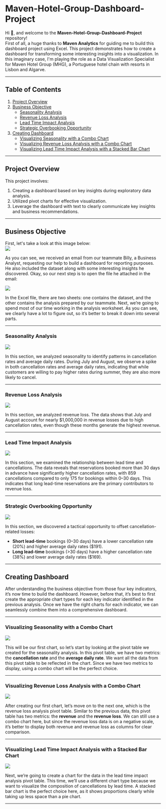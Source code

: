 # Maven-Hotel-Group-Dashboard-Project

Hi 👋, and welcome to the **Maven-Hotel-Group-Dashboard-Project** repository!  
First of all, a huge thanks to **Maven Analytics** for guiding me to build this dashboard project using Excel. This project demonstrates how to create a dashboard for transforming some interesting insights into a visualization. In this imaginary case, I'm playing the role as a Data Visualization Specialist for Maven Hotel Group (MHG), a Portuguese hotel chain with resorts in Lisbon and Algarve.

---

## Table of Contents

1. [Project Overview](#project-overview)
2. [Business Objective](#business-objective)
   - [Seasonality Analysis](#seasonality-analysis)
   - [Revenue Loss Analysis](#revenue-loss-analysis)
   - [Lead Time Impact Analysis](#lead-time-impact-analysis)
   - [Strategic Overbooking Opportunity](#strategic-overbooking-opportunity)
3. [Creating Dashboard](#creating-dashboard)
   - [Visualizing Seasonality with a Combo Chart](#visualizing-seasonality-with-a-combo-chart)
   - [Visualizing Revenue Loss Analysis with a Combo Chart](#visualizing-revenue-loss-analysis-with-a-combo-chart)
   - [Visualizing Lead Time Impact Analysis with a Stacked Bar Chart](#visualizing-lead-time-impact-analysis-with-a-stacked-bar-chart)

---

## Project Overview

This project involves:
1. Creating a dashboard based on key insights during exploratory data analysis.
2. Utilized pivot charts for effective visualization.
3. Leverage the dashboard with text to clearly communicate key insights and business recommendations.

---

## Business Objective

First, let's take a look at this image below:  
![](https://github.com/Mufalta/Excel-Maven-Hotel-Group-Dashboard-Project/blob/main/images/An-Email.png)

As you can see, we received an email from our teammate Billy, a Business Analyst, requesting our help to build a dashboard for reporting purposes. He also included the dataset along with some interesting insights he discovered. Okay, so our next step is to open the file he attached in the email:

![](https://github.com/Mufalta/Excel-Maven-Hotel-Group-Dashboard-Project/blob/main/images/Excel.png)

In the Excel file, there are two sheets: one contains the dataset, and the other contains the analysis prepared by our teammate. Next, we’re going to spend most of our time working in the analysis worksheet. As you can see, we clearly have a lot to figure out, so it’s better to break it down into several parts.

---

### Seasonality Analysis

![](https://github.com/Mufalta/Excel-Maven-Hotel-Group-Dashboard-Project/blob/main/images/Seasonality-Analysis.png)

In this section, we analyzed seasonality to identify patterns in cancellation rates and average daily rates. During July and August, we observe a spike in both cancellation rates and average daily rates, indicating that while customers are willing to pay higher rates during summer, they are also more likely to cancel.

---

### Revenue Loss Analysis

![](https://github.com/Mufalta/Excel-Maven-Hotel-Group-Dashboard-Project/blob/main/images/Revenue-Loss-Analysis.png)

In this section, we analyzed revenue loss. The data shows that July and August account for nearly $1,000,000 in revenue losses due to high cancellation rates, even though these months generate the highest revenue.

---

### Lead Time Impact Analysis

![](https://github.com/Mufalta/Excel-Maven-Hotel-Group-Dashboard-Project/blob/main/images/Lead-Time-Impact-Analysis.png)

In this section, we examined the relationship between lead time and cancellations. The data reveals that reservations booked more than 30 days in advance have significantly higher cancellation rates, with 859 cancellations compared to only 175 for bookings within 0–30 days. This indicates that long lead-time reservations are the primary contributors to revenue loss.

---

### Strategic Overbooking Opportunity

![](https://github.com/Mufalta/Excel-Maven-Hotel-Group-Dashboard-Project/blob/main/images/Strategic-Overbooking-Opportunity.png)

In this section, we discovered a tactical opportunity to offset cancellation-related losses:
- **Short lead-time** bookings (0–30 days) have a lower cancellation rate (20%) and higher average daily rates ($191).
- **Long lead-time** bookings (>30 days) have a higher cancellation rate (38%) and lower average daily rates ($169).

---

## Creating Dashboard

After understanding the business objective from those four key indicators, it’s now time to build the dashboard. However, before that, it’s best to first create the appropriate chart types for each key indicator identified in the previous analysis. Once we have the right charts for each indicator, we can seamlessly combine them into a comprehensive dashboard.

---

### Visualizing Seasonality with a Combo Chart

![](https://github.com/Mufalta/Excel-Maven-Hotel-Group-Dashboard-Project/blob/main/images/Seasonality-Analysis-Combo-Chart.png)

This will be our first chart, so let’s start by looking at the pivot table we created for the seasonality analysis. In this pivot table, we have two metrics: the **cancellation rate** and the **average daily rate**. We want all the data from this pivot table to be reflected in the chart. Since we have two metrics to display, using a combo chart will be the perfect choice.

---

### Visualizing Revenue Loss Analysis with a Combo Chart

![](https://github.com/Mufalta/Excel-Maven-Hotel-Group-Dashboard-Project/blob/main/images/Revenue-Loss-Analysis-Combo-Chart.png)

After creating our first chart, let’s move on to the next one, which is the revenue loss analysis pivot table. Similar to the previous data, this pivot table has two metrics: the **revenue** and the **revenue loss**. We can still use a combo chart here, but since the revenue loss data is on a negative scale, it’s better to display both revenue and revenue loss as columns for clear comparison.

---

### Visualizing Lead Time Impact Analysis with a Stacked Bar Chart

![](https://github.com/Mufalta/Excel-Maven-Hotel-Group-Dashboard-Project/blob/main/images/Lead-Time-Impact-Analysis-Stacked-Bar-Chart.png)

Next, we’re going to create a chart for the data in the lead time impact analysis pivot table. This time, we’ll use a different chart type because we want to visualize the composition of cancellations by lead time. A stacked bar chart is the perfect choice here, as it shows proportions clearly while taking up less space than a pie chart.

---
